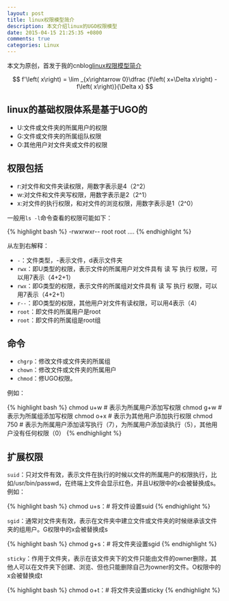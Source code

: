 ```yaml
---
layout: post
title: linux权限模型简介
description: 本文介绍linux的UGO权限模型
date: 2015-04-15 21:25:35 +0800
comments: true
categories: Linux
---
```

本文为原创，首发于我的cnblog[linux权限模型简介]((http://www.cnblogs.com/P_Chou/archive/2012/12/02/linux-perm-basic.html))

$$
f'\left( x\right) = \lim _{x\rightarrow 0}\dfrac {f\left( x+\Delta x\right) - f\left( x\right)}{\Delta x}
$$

## linux的基础权限体系是基于UGO的 ##

- U:文件或文件夹的所属用户的权限
- G:文件或文件夹的所属组队权限
- O:其他用户对文件夹或文件的权限

<!--more-->

## 权限包括 ##

- r:对文件和文件夹读权限，用数字表示是4（2^2）
- w:对文件和文件夹写权限，用数字表示是2（2^1）
- x:对文件的执行权限，和对文件的浏览权限，用数字表示是1（2^0）

一般用`ls -l`命令查看的权限可能如下：

{% highlight bash %}
-rwxrwxr--       root      root  ….
{% endhighlight %}

从左到右解释：

- `-`：文件类型，-表示文件，d表示文件夹
- `rwx`：即U类型的权限，表示文件的所属用户对文件具有 读 写 执行 权限，可以用7表示（4+2+1）
- `rwx`：即G类型的权限，表示文件的所属组对文件具有 读 写 执行 权限，可以用7表示（4+2+1）
- `r--`：即O类型的权限，其他用户对文件有读权限，可以用4表示（4）
- `root`：即文件的所属用户是root
- `root`：即文件的所属组是root组
 

## 命令 ##

- `chgrp`：修改文件或文件夹的所属组
- `chown`：修改文件或文件夹的所属用户
- `chmod`：修UGO权限。

例如：

{% highlight bash %}
chmod u+w # 表示为所属用户添加写权限
chmod g+w # 表示为所属组添加写权限
chmod o+x # 表示为其他用户添加执行权限
chmod 750 # 表示为所属用户添加读写执行（7），为所属用户添加读执行（5），其他用户没有任何权限（0）
{% endhighlight %}

## 扩展权限 ##

`suid`：只对文件有效，表示文件在执行的时候以文件的所属用户的权限执行，比如/usr/bin/passwd，在终端上文件会显示红色，并且U权限中的x会被替换成s。例如：

{% highlight bash %}
chmod u+s：# 将文件设置suid
{% endhighlight %}

`sgid`：通常对文件夹有效，表示在文件夹中建立文件或文件夹的时候继承该文件夹的组用户。G权限中的x会被替换成s

{% highlight bash %}
chmod g+s：# 将文件夹设置sgid
{% endhighlight %}

`sticky`：作用于文件夹，表示在该文件夹下的文件只能由文件的owner删除，其他人可以在文件夹下创建、浏览、但也只能删除自己为owner的文件。O权限中的x会被替换成t

{% highlight bash %}
chmod o+t：# 将文件夹设置sticky
{% endhighlight %}
